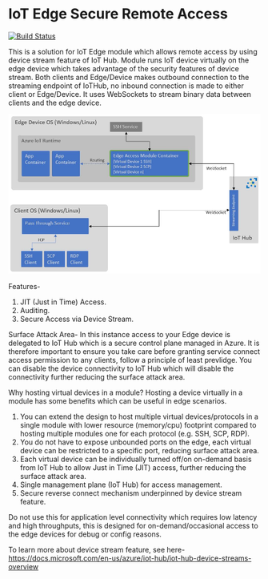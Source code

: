 # IoT Edge Secure Remote Access 
[![Build Status](https://dev.azure.com/suneetnangia/IotEdgeAccess/_apis/build/status/suneetnangia.IoTEdgeAccess?branchName=master)](https://dev.azure.com/suneetnangia/IotEdgeAccess/_build/latest?definitionId=13&branchName=master)

This is a solution for IoT Edge module which allows remote access by using device stream feature of IoT Hub. Module runs IoT device virtually on the edge device which takes advantage of the security features of device stream. Both clients and Edge/Device makes outbound connection to the streaming endpoint of IoTHub, no inbound connection is made to either client or Edge/Device. It uses WebSockets to stream binary data between clients and the edge device.

![solution design](./Architecture/EdgeAccess.JPG)

Features-
1. JIT (Just in Time) Access.
2. Auditing.
3. Secure Access via Device Stream.

Surface Attack Area-
In this instance access to your Edge device is delegated to IoT Hub which is a secure control plane managed in Azure. It is therefore important to ensure you take care before granting service connect access permission to any clients, follow a principle of least prevlidge. You can disable the device connectivity to IoT Hub which will disable the connectivity further reducing the surface attack area.  

Why hosting virtual devices in a module?
Hosting a device virtually in a module has some benefits which can be useful in edge scenarios.

1. You can extend the design to host multiple virtual devices/protocols in a single module with lower resource (memory/cpu) footprint compared to hosting multiple modules one for each protocol (e.g. SSH, SCP, RDP).
2. You do not have to expose unbounded ports on the edge, each virtual device can be restricted to a specific port, reducing surface attack area.
3. Each virtual device can be individually turned off/on on-demand basis from IoT Hub to allow Just in Time (JIT) access, further reducing the surface attack area.
4. Single management plane (IoT Hub) for access management.
5. Secure reverse connect mechanism underpinned by device stream feature.

Do not use this for application level connectivity which requires low latency and high throughputs, this is designed for on-demand/occasional access to the edge devices for debug or config reasons.

To learn more about device stream feature, see here-
https://docs.microsoft.com/en-us/azure/iot-hub/iot-hub-device-streams-overview
